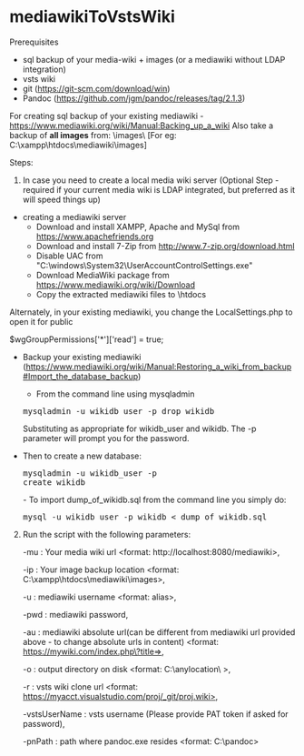 # mediawikiToVstsWiki

Prerequisites
- sql backup of your media-wiki + images (or a mediawiki without LDAP integration)
- vsts wiki
- git (https://git-scm.com/download/win)
- Pandoc (https://github.com/jgm/pandoc/releases/tag/2.1.3)

For creating sql backup of your existing mediawiki - https://www.mediawiki.org/wiki/Manual:Backing_up_a_wiki
Also take a backup of **all images** from:
<media wiki install location>\images\ [For eg: C:\xampp\htdocs\mediawiki\images]

Steps:
1) In case you need to create a local media wiki server (Optional Step - required if your current media wiki is LDAP integrated, but preferred as it will speed things up)
  - creating a mediawiki server
    - Download and install XAMPP, Apache and MySql from https://www.apachefriends.org
    - Download and install 7-Zip from http://www.7-zip.org/download.html
    -	Disable UAC from "C:\windows\System32\UserAccountControlSettings.exe"
    - Download MediaWiki package from https://www.mediawiki.org/wiki/Download
    - Copy the extracted mediawiki files to \htdocs
  
  Alternately, in your existing mediawiki, you change the LocalSettings.php to open it for public 
  
  $wgGroupPermissions['*']['read'] = true;
  
  - Backup your existing mediawiki (https://www.mediawiki.org/wiki/Manual:Restoring_a_wiki_from_backup#Import_the_database_backup)
    - From the command line using mysqladmin
    <pre>mysqladmin -u wikidb_user -p drop wikidb</pre>
    Substituting as appropriate for wikidb_user and wikidb. The -p parameter will prompt you for the password.

   - Then to create a new database:
    <pre>mysqladmin -u wikidb_user -p create wikidb</pre>
    - To import dump_of_wikidb.sql from the command line you simply do:
      <pre>mysql -u wikidb_user -p wikidb < dump_of_wikidb.sql</pre>
    

2) Run the script with the following parameters:
    
    -mu : Your media wiki url <format: http://localhost:8080/mediawiki>,
    
    -ip : Your image backup location <format: C:\xampp\htdocs\mediawiki\images>, 
    
    -u : mediawiki username <format: alias>,
    
    -pwd : mediawiki password,
    
    -au : mediawiki absolute url(can be different from mediawiki url provided above - to change absolute urls in content) <format: https://mywiki.com/index.php\?title=>, 
    
    -o : output directory on disk <format: C:\anylocation\ >,
    
    -r : vsts wiki clone url <format: https://myacct.visualstudio.com/proj/_git/proj.wiki>,
    
    -vstsUserName : vsts username (Please provide PAT token if asked for password),
    
    -pnPath : path where pandoc.exe resides <format: C:\pandoc\>

  
